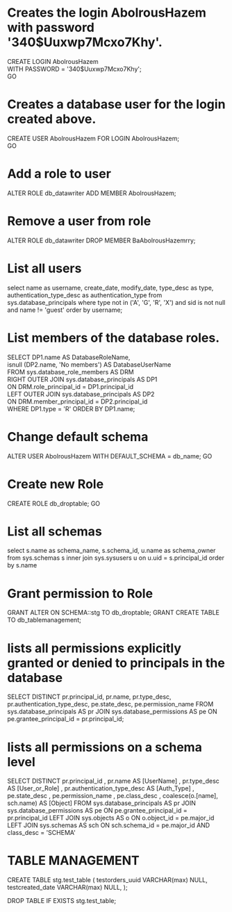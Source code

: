 # Creates the login AbolrousHazem with password '340$Uuxwp7Mcxo7Khy'.  
CREATE LOGIN AbolrousHazem   
    WITH PASSWORD = '340$Uuxwp7Mcxo7Khy';  
GO  

# Creates a database user for the login created above.  
CREATE USER AbolrousHazem FOR LOGIN AbolrousHazem;  
GO  

# Add a role to user
ALTER ROLE db_datawriter ADD MEMBER AbolrousHazem;

# Remove a user from role
ALTER ROLE db_datawriter DROP MEMBER BaAbolrousHazemrry;   

# List all users
select name as username,
       create_date,
       modify_date,
       type_desc as type,
       authentication_type_desc as authentication_type
from sys.database_principals
where type not in ('A', 'G', 'R', 'X')
      and sid is not null
      and name != 'guest'
order by username;

# List members of the database roles.

SELECT DP1.name AS DatabaseRoleName,   
   isnull (DP2.name, 'No members') AS DatabaseUserName   
 FROM sys.database_role_members AS DRM  
 RIGHT OUTER JOIN sys.database_principals AS DP1  
   ON DRM.role_principal_id = DP1.principal_id  
 LEFT OUTER JOIN sys.database_principals AS DP2  
   ON DRM.member_principal_id = DP2.principal_id  
WHERE DP1.type = 'R'
ORDER BY DP1.name;  

# Change default schema
ALTER USER AbolrousHazem WITH DEFAULT_SCHEMA = db_name;
GO

# Create new Role
CREATE ROLE db_droptable;
GO 

# List all schemas
select s.name as schema_name,
    s.schema_id,
    u.name as schema_owner
from sys.schemas s
    inner join sys.sysusers u
        on u.uid = s.principal_id
order by s.name

# Grant permission to Role
GRANT ALTER ON SCHEMA::stg TO db_droptable;
GRANT CREATE TABLE TO db_tablemanagement;

# lists all permissions explicitly granted or denied to principals in the database
SELECT DISTINCT pr.principal_id, pr.name, pr.type_desc, 
    pr.authentication_type_desc, pe.state_desc, pe.permission_name
FROM sys.database_principals AS pr
JOIN sys.database_permissions AS pe
    ON pe.grantee_principal_id = pr.principal_id;

# lists all permissions on a schema level
SELECT DISTINCT 
       pr.principal_id
     , pr.name AS [UserName]
     , pr.type_desc AS [User_or_Role]
     , pr.authentication_type_desc AS [Auth_Type]
     , pe.state_desc
     , pe.permission_name
     , pe.class_desc
     , coalesce(o.[name], sch.name) AS [Object]
FROM sys.database_principals AS pr
    JOIN sys.database_permissions AS pe
        ON pe.grantee_principal_id = pr.principal_id
    LEFT JOIN sys.objects AS o
        ON o.object_id = pe.major_id
    LEFT JOIN sys.schemas AS sch
        ON sch.schema_id = pe.major_id
        AND class_desc = 'SCHEMA'

# TABLE MANAGEMENT
CREATE TABLE stg.test_table (
    testorders_uuid VARCHAR(max) NULL, 
    testcreated_date VARCHAR(max) NULL, 
);

DROP TABLE IF EXISTS stg.test_table;